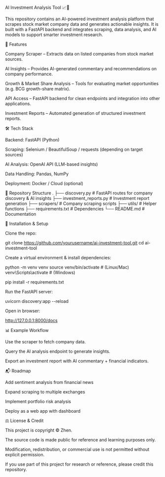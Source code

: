 AI Investment Analysis Tool 📈🤖

This repository contains an AI-powered investment analysis platform that scrapes stock market company data and generates actionable insights.
It is built with a FastAPI backend and integrates scraping, data analysis, and AI models to support smarter investment research.

🚀 Features

Company Scraper – Extracts data on listed companies from stock market sources.

AI Insights – Provides AI-generated commentary and recommendations on company performance.

Growth & Market Share Analysis – Tools for evaluating market opportunities (e.g. BCG growth-share matrix).

API Access – FastAPI backend for clean endpoints and integration into other applications.

Investment Reports – Automated generation of structured investment reports.

🛠️ Tech Stack

Backend: FastAPI (Python)

Scraping: Selenium / BeautifulSoup / requests (depending on target sources)

AI Analysis: OpenAI API (LLM-based insights)

Data Handling: Pandas, NumPy

Deployment: Docker / Cloud (optional)

📂 Repository Structure
.
├── discovery.py          # FastAPI routes for company discovery & AI insights
├── investment_reports.py # Investment report generation
├── scrapers/             # Company scraping scripts
├── utils/                # Helper functions
├── requirements.txt      # Dependencies
└── README.md             # Documentation

🔧 Installation & Setup

Clone the repo:

git clone https://github.com/yourusername/ai-investment-tool.git
cd ai-investment-tool


Create a virtual environment & install dependencies:

python -m venv venv
source venv/bin/activate   # (Linux/Mac)
venv\Scripts\activate      # (Windows)

pip install -r requirements.txt


Run the FastAPI server:

uvicorn discovery:app --reload


Open in browser:

http://127.0.0.1:8000/docs

📊 Example Workflow

Use the scraper to fetch company data.

Query the AI analysis endpoint to generate insights.

Export an investment report with AI commentary + financial indicators.

📬 Roadmap

 Add sentiment analysis from financial news

 Expand scraping to multiple exchanges

 Implement portfolio risk analysis

 Deploy as a web app with dashboard

⚖️ License & Credit

This project is copyright © Zhen.

The source code is made public for reference and learning purposes only.

Modification, redistribution, or commercial use is not permitted without explicit permission.

If you use part of this project for research or reference, please credit this repository.
